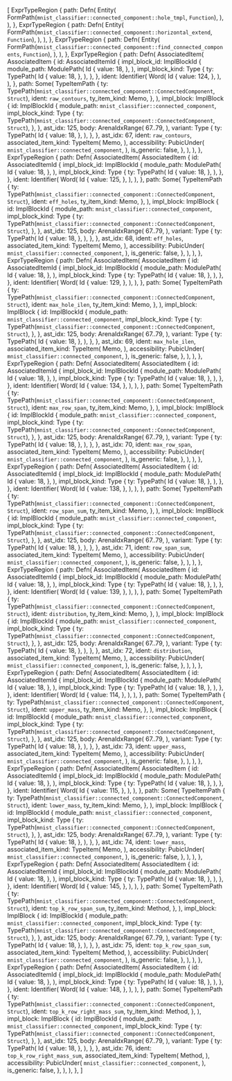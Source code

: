 [
    ExprTypeRegion {
        path: Defn(
            Entity(
                FormPath(`mnist_classifier::connected_component::hole_tmpl`, `Function`),
            ),
        ),
    },
    ExprTypeRegion {
        path: Defn(
            Entity(
                FormPath(`mnist_classifier::connected_component::horizontal_extend`, `Function`),
            ),
        ),
    },
    ExprTypeRegion {
        path: Defn(
            Entity(
                FormPath(`mnist_classifier::connected_component::find_connected_components`, `Function`),
            ),
        ),
    },
    ExprTypeRegion {
        path: Defn(
            AssociatedItem(
                AssociatedItem {
                    id: AssociatedItemId {
                        impl_block_id: ImplBlockId {
                            module_path: ModulePath(
                                Id {
                                    value: 18,
                                },
                            ),
                            impl_block_kind: Type {
                                ty: TypePath(
                                    Id {
                                        value: 18,
                                    },
                                ),
                            },
                        },
                        ident: Identifier(
                            Word(
                                Id {
                                    value: 124,
                                },
                            ),
                        ),
                    },
                    path: Some(
                        TypeItemPath {
                            ty: TypePath(`mnist_classifier::connected_component::ConnectedComponent`, `Struct`),
                            ident: `raw_contours`,
                            ty_item_kind: Memo,
                        },
                    ),
                    impl_block: ImplBlock {
                        id: ImplBlockId {
                            module_path: `mnist_classifier::connected_component`,
                            impl_block_kind: Type {
                                ty: TypePath(`mnist_classifier::connected_component::ConnectedComponent`, `Struct`),
                            },
                        },
                        ast_idx: 125,
                        body: ArenaIdxRange(
                            67..79,
                        ),
                        variant: Type {
                            ty: TypePath(
                                Id {
                                    value: 18,
                                },
                            ),
                        },
                    },
                    ast_idx: 67,
                    ident: `raw_contours`,
                    associated_item_kind: TypeItem(
                        Memo,
                    ),
                    accessibility: PubicUnder(
                        `mnist_classifier::connected_component`,
                    ),
                    is_generic: false,
                },
            ),
        ),
    },
    ExprTypeRegion {
        path: Defn(
            AssociatedItem(
                AssociatedItem {
                    id: AssociatedItemId {
                        impl_block_id: ImplBlockId {
                            module_path: ModulePath(
                                Id {
                                    value: 18,
                                },
                            ),
                            impl_block_kind: Type {
                                ty: TypePath(
                                    Id {
                                        value: 18,
                                    },
                                ),
                            },
                        },
                        ident: Identifier(
                            Word(
                                Id {
                                    value: 125,
                                },
                            ),
                        ),
                    },
                    path: Some(
                        TypeItemPath {
                            ty: TypePath(`mnist_classifier::connected_component::ConnectedComponent`, `Struct`),
                            ident: `eff_holes`,
                            ty_item_kind: Memo,
                        },
                    ),
                    impl_block: ImplBlock {
                        id: ImplBlockId {
                            module_path: `mnist_classifier::connected_component`,
                            impl_block_kind: Type {
                                ty: TypePath(`mnist_classifier::connected_component::ConnectedComponent`, `Struct`),
                            },
                        },
                        ast_idx: 125,
                        body: ArenaIdxRange(
                            67..79,
                        ),
                        variant: Type {
                            ty: TypePath(
                                Id {
                                    value: 18,
                                },
                            ),
                        },
                    },
                    ast_idx: 68,
                    ident: `eff_holes`,
                    associated_item_kind: TypeItem(
                        Memo,
                    ),
                    accessibility: PubicUnder(
                        `mnist_classifier::connected_component`,
                    ),
                    is_generic: false,
                },
            ),
        ),
    },
    ExprTypeRegion {
        path: Defn(
            AssociatedItem(
                AssociatedItem {
                    id: AssociatedItemId {
                        impl_block_id: ImplBlockId {
                            module_path: ModulePath(
                                Id {
                                    value: 18,
                                },
                            ),
                            impl_block_kind: Type {
                                ty: TypePath(
                                    Id {
                                        value: 18,
                                    },
                                ),
                            },
                        },
                        ident: Identifier(
                            Word(
                                Id {
                                    value: 129,
                                },
                            ),
                        ),
                    },
                    path: Some(
                        TypeItemPath {
                            ty: TypePath(`mnist_classifier::connected_component::ConnectedComponent`, `Struct`),
                            ident: `max_hole_ilen`,
                            ty_item_kind: Memo,
                        },
                    ),
                    impl_block: ImplBlock {
                        id: ImplBlockId {
                            module_path: `mnist_classifier::connected_component`,
                            impl_block_kind: Type {
                                ty: TypePath(`mnist_classifier::connected_component::ConnectedComponent`, `Struct`),
                            },
                        },
                        ast_idx: 125,
                        body: ArenaIdxRange(
                            67..79,
                        ),
                        variant: Type {
                            ty: TypePath(
                                Id {
                                    value: 18,
                                },
                            ),
                        },
                    },
                    ast_idx: 69,
                    ident: `max_hole_ilen`,
                    associated_item_kind: TypeItem(
                        Memo,
                    ),
                    accessibility: PubicUnder(
                        `mnist_classifier::connected_component`,
                    ),
                    is_generic: false,
                },
            ),
        ),
    },
    ExprTypeRegion {
        path: Defn(
            AssociatedItem(
                AssociatedItem {
                    id: AssociatedItemId {
                        impl_block_id: ImplBlockId {
                            module_path: ModulePath(
                                Id {
                                    value: 18,
                                },
                            ),
                            impl_block_kind: Type {
                                ty: TypePath(
                                    Id {
                                        value: 18,
                                    },
                                ),
                            },
                        },
                        ident: Identifier(
                            Word(
                                Id {
                                    value: 134,
                                },
                            ),
                        ),
                    },
                    path: Some(
                        TypeItemPath {
                            ty: TypePath(`mnist_classifier::connected_component::ConnectedComponent`, `Struct`),
                            ident: `max_row_span`,
                            ty_item_kind: Memo,
                        },
                    ),
                    impl_block: ImplBlock {
                        id: ImplBlockId {
                            module_path: `mnist_classifier::connected_component`,
                            impl_block_kind: Type {
                                ty: TypePath(`mnist_classifier::connected_component::ConnectedComponent`, `Struct`),
                            },
                        },
                        ast_idx: 125,
                        body: ArenaIdxRange(
                            67..79,
                        ),
                        variant: Type {
                            ty: TypePath(
                                Id {
                                    value: 18,
                                },
                            ),
                        },
                    },
                    ast_idx: 70,
                    ident: `max_row_span`,
                    associated_item_kind: TypeItem(
                        Memo,
                    ),
                    accessibility: PubicUnder(
                        `mnist_classifier::connected_component`,
                    ),
                    is_generic: false,
                },
            ),
        ),
    },
    ExprTypeRegion {
        path: Defn(
            AssociatedItem(
                AssociatedItem {
                    id: AssociatedItemId {
                        impl_block_id: ImplBlockId {
                            module_path: ModulePath(
                                Id {
                                    value: 18,
                                },
                            ),
                            impl_block_kind: Type {
                                ty: TypePath(
                                    Id {
                                        value: 18,
                                    },
                                ),
                            },
                        },
                        ident: Identifier(
                            Word(
                                Id {
                                    value: 138,
                                },
                            ),
                        ),
                    },
                    path: Some(
                        TypeItemPath {
                            ty: TypePath(`mnist_classifier::connected_component::ConnectedComponent`, `Struct`),
                            ident: `row_span_sum`,
                            ty_item_kind: Memo,
                        },
                    ),
                    impl_block: ImplBlock {
                        id: ImplBlockId {
                            module_path: `mnist_classifier::connected_component`,
                            impl_block_kind: Type {
                                ty: TypePath(`mnist_classifier::connected_component::ConnectedComponent`, `Struct`),
                            },
                        },
                        ast_idx: 125,
                        body: ArenaIdxRange(
                            67..79,
                        ),
                        variant: Type {
                            ty: TypePath(
                                Id {
                                    value: 18,
                                },
                            ),
                        },
                    },
                    ast_idx: 71,
                    ident: `row_span_sum`,
                    associated_item_kind: TypeItem(
                        Memo,
                    ),
                    accessibility: PubicUnder(
                        `mnist_classifier::connected_component`,
                    ),
                    is_generic: false,
                },
            ),
        ),
    },
    ExprTypeRegion {
        path: Defn(
            AssociatedItem(
                AssociatedItem {
                    id: AssociatedItemId {
                        impl_block_id: ImplBlockId {
                            module_path: ModulePath(
                                Id {
                                    value: 18,
                                },
                            ),
                            impl_block_kind: Type {
                                ty: TypePath(
                                    Id {
                                        value: 18,
                                    },
                                ),
                            },
                        },
                        ident: Identifier(
                            Word(
                                Id {
                                    value: 139,
                                },
                            ),
                        ),
                    },
                    path: Some(
                        TypeItemPath {
                            ty: TypePath(`mnist_classifier::connected_component::ConnectedComponent`, `Struct`),
                            ident: `distribution`,
                            ty_item_kind: Memo,
                        },
                    ),
                    impl_block: ImplBlock {
                        id: ImplBlockId {
                            module_path: `mnist_classifier::connected_component`,
                            impl_block_kind: Type {
                                ty: TypePath(`mnist_classifier::connected_component::ConnectedComponent`, `Struct`),
                            },
                        },
                        ast_idx: 125,
                        body: ArenaIdxRange(
                            67..79,
                        ),
                        variant: Type {
                            ty: TypePath(
                                Id {
                                    value: 18,
                                },
                            ),
                        },
                    },
                    ast_idx: 72,
                    ident: `distribution`,
                    associated_item_kind: TypeItem(
                        Memo,
                    ),
                    accessibility: PubicUnder(
                        `mnist_classifier::connected_component`,
                    ),
                    is_generic: false,
                },
            ),
        ),
    },
    ExprTypeRegion {
        path: Defn(
            AssociatedItem(
                AssociatedItem {
                    id: AssociatedItemId {
                        impl_block_id: ImplBlockId {
                            module_path: ModulePath(
                                Id {
                                    value: 18,
                                },
                            ),
                            impl_block_kind: Type {
                                ty: TypePath(
                                    Id {
                                        value: 18,
                                    },
                                ),
                            },
                        },
                        ident: Identifier(
                            Word(
                                Id {
                                    value: 114,
                                },
                            ),
                        ),
                    },
                    path: Some(
                        TypeItemPath {
                            ty: TypePath(`mnist_classifier::connected_component::ConnectedComponent`, `Struct`),
                            ident: `upper_mass`,
                            ty_item_kind: Memo,
                        },
                    ),
                    impl_block: ImplBlock {
                        id: ImplBlockId {
                            module_path: `mnist_classifier::connected_component`,
                            impl_block_kind: Type {
                                ty: TypePath(`mnist_classifier::connected_component::ConnectedComponent`, `Struct`),
                            },
                        },
                        ast_idx: 125,
                        body: ArenaIdxRange(
                            67..79,
                        ),
                        variant: Type {
                            ty: TypePath(
                                Id {
                                    value: 18,
                                },
                            ),
                        },
                    },
                    ast_idx: 73,
                    ident: `upper_mass`,
                    associated_item_kind: TypeItem(
                        Memo,
                    ),
                    accessibility: PubicUnder(
                        `mnist_classifier::connected_component`,
                    ),
                    is_generic: false,
                },
            ),
        ),
    },
    ExprTypeRegion {
        path: Defn(
            AssociatedItem(
                AssociatedItem {
                    id: AssociatedItemId {
                        impl_block_id: ImplBlockId {
                            module_path: ModulePath(
                                Id {
                                    value: 18,
                                },
                            ),
                            impl_block_kind: Type {
                                ty: TypePath(
                                    Id {
                                        value: 18,
                                    },
                                ),
                            },
                        },
                        ident: Identifier(
                            Word(
                                Id {
                                    value: 115,
                                },
                            ),
                        ),
                    },
                    path: Some(
                        TypeItemPath {
                            ty: TypePath(`mnist_classifier::connected_component::ConnectedComponent`, `Struct`),
                            ident: `lower_mass`,
                            ty_item_kind: Memo,
                        },
                    ),
                    impl_block: ImplBlock {
                        id: ImplBlockId {
                            module_path: `mnist_classifier::connected_component`,
                            impl_block_kind: Type {
                                ty: TypePath(`mnist_classifier::connected_component::ConnectedComponent`, `Struct`),
                            },
                        },
                        ast_idx: 125,
                        body: ArenaIdxRange(
                            67..79,
                        ),
                        variant: Type {
                            ty: TypePath(
                                Id {
                                    value: 18,
                                },
                            ),
                        },
                    },
                    ast_idx: 74,
                    ident: `lower_mass`,
                    associated_item_kind: TypeItem(
                        Memo,
                    ),
                    accessibility: PubicUnder(
                        `mnist_classifier::connected_component`,
                    ),
                    is_generic: false,
                },
            ),
        ),
    },
    ExprTypeRegion {
        path: Defn(
            AssociatedItem(
                AssociatedItem {
                    id: AssociatedItemId {
                        impl_block_id: ImplBlockId {
                            module_path: ModulePath(
                                Id {
                                    value: 18,
                                },
                            ),
                            impl_block_kind: Type {
                                ty: TypePath(
                                    Id {
                                        value: 18,
                                    },
                                ),
                            },
                        },
                        ident: Identifier(
                            Word(
                                Id {
                                    value: 145,
                                },
                            ),
                        ),
                    },
                    path: Some(
                        TypeItemPath {
                            ty: TypePath(`mnist_classifier::connected_component::ConnectedComponent`, `Struct`),
                            ident: `top_k_row_span_sum`,
                            ty_item_kind: Method,
                        },
                    ),
                    impl_block: ImplBlock {
                        id: ImplBlockId {
                            module_path: `mnist_classifier::connected_component`,
                            impl_block_kind: Type {
                                ty: TypePath(`mnist_classifier::connected_component::ConnectedComponent`, `Struct`),
                            },
                        },
                        ast_idx: 125,
                        body: ArenaIdxRange(
                            67..79,
                        ),
                        variant: Type {
                            ty: TypePath(
                                Id {
                                    value: 18,
                                },
                            ),
                        },
                    },
                    ast_idx: 75,
                    ident: `top_k_row_span_sum`,
                    associated_item_kind: TypeItem(
                        Method,
                    ),
                    accessibility: PubicUnder(
                        `mnist_classifier::connected_component`,
                    ),
                    is_generic: false,
                },
            ),
        ),
    },
    ExprTypeRegion {
        path: Defn(
            AssociatedItem(
                AssociatedItem {
                    id: AssociatedItemId {
                        impl_block_id: ImplBlockId {
                            module_path: ModulePath(
                                Id {
                                    value: 18,
                                },
                            ),
                            impl_block_kind: Type {
                                ty: TypePath(
                                    Id {
                                        value: 18,
                                    },
                                ),
                            },
                        },
                        ident: Identifier(
                            Word(
                                Id {
                                    value: 148,
                                },
                            ),
                        ),
                    },
                    path: Some(
                        TypeItemPath {
                            ty: TypePath(`mnist_classifier::connected_component::ConnectedComponent`, `Struct`),
                            ident: `top_k_row_right_mass_sum`,
                            ty_item_kind: Method,
                        },
                    ),
                    impl_block: ImplBlock {
                        id: ImplBlockId {
                            module_path: `mnist_classifier::connected_component`,
                            impl_block_kind: Type {
                                ty: TypePath(`mnist_classifier::connected_component::ConnectedComponent`, `Struct`),
                            },
                        },
                        ast_idx: 125,
                        body: ArenaIdxRange(
                            67..79,
                        ),
                        variant: Type {
                            ty: TypePath(
                                Id {
                                    value: 18,
                                },
                            ),
                        },
                    },
                    ast_idx: 76,
                    ident: `top_k_row_right_mass_sum`,
                    associated_item_kind: TypeItem(
                        Method,
                    ),
                    accessibility: PubicUnder(
                        `mnist_classifier::connected_component`,
                    ),
                    is_generic: false,
                },
            ),
        ),
    },
]